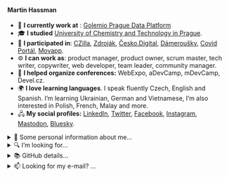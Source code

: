 #### Martin Hassman

<!--
**met/met** is a ✨ _special_ ✨ repository because its `README.md` (this file) appears on your GitHub profile.

Here are some ideas to get you started:

- 🔭 I’m currently working on ...
- 🌱 I’m currently learning ...
- 👯 I’m looking to collaborate on ...
- 🤔 I’m looking for help with ...
- 💬 Ask me about ...
- 📫 How to reach me: ...
- 😄 Pronouns: ...
- ⚡ Fun fact: ...
-->

- 👯 **I currently work at** : [Golemio Prague Data Platform](https://golemio.cz/)
- 🎓 **I studied** [University of Chemistry and Technology in Prague](https://www.vscht.cz/?jazyk=en "Faculty of Food and Biochemical Technology, Department of Biochemistry and Microbiology").
- 🥼 **I participated in**: [CZilla](http://www.czilla.cz/ "Czech large community for Mozilla Suite and Mozilla Firefox projects, Post-mortem."),
[Zdroják](https://www.zdrojak.cz/ "Czech magazine about Web Technologies"), [Česko.Digital](https://cesko.digital/en/ "Czech non-profit organization for focused on improving life in the Czech Republic."), [Dámeroušky](https://www.damerousky.cz/en "Czech project for making and distribution of homemade anti-COVID masks"), [Covid Portál](https://covid.gov.cz/en/ "Czech website made by Government and volunteers about COVID-19"), [Movapp](https://www.movapp.cz/ "Open source project helping Ukraininan refugees and local people to communicate to each other and learn languages.").
- ⚙️ **I can work as**: product manager, product owner, scrum master, tech writer, copywriter, web developer, team leader, community manager.
- 📣 **I helped organize conferences:** WebExpo, aDevCamp, mDevCamp, Devel.cz.
- 🌍 **I love learning languages**. I speak fluently Czech, English and Spanish. I’m learning Ukrainian, German and Vietnamese, I’m also interested in Polish, French, Malay and more.
- 🖧 **My social profiles:** [LinkedIn](https://www.linkedin.com/in/hassman/), [Twitter](https://twitter.com/hassmanm), [Facebook](https://www.facebook.com/martin.hassman/), [Instagram](https://www.instagram.com/martinhassman/), [Mastodon](https://masto.ai/@met), [Bluesky](https://bsky.app/profile/hassman.bsky.social).

<details>
  <summary>📜 Some personal information about me...</summary>

- 📘 **My favorite writer** is Neil Gaiman
- ⚡ **Fun facts:**
  - I have never attended any hackathon as developer, but I have organized three.
  - I founded magazine Zdroják by mistake.
  - During my studies I wrote two fairy tales about biochemistry, that got published in the Czech Bulletin of Biochemistry and were printed in several research institutes in the Czech Republic. During my university exams, some examiners asked me suspiciously: _Are you the guy who wrote that story about Cinderella enzyme?_
  - I have also written two scripts for theatre plays. Both had a chemical topic. One of them was rehearsed and played by children from a basic school, that did not know chemistry at all.
- ✍️ **I like** meeting with people contributing to the World Wide Web and I love doing interviews with them. My favorites:
  - [Håkon Wium Lie: CSS was created to save HTML](https://www.root.cz/texty/hakon-wium-lie-css-was-created-to-save-html/)
  - [Molly E. Holzschlag: Evangelist and Educator](https://www.zdrojak.cz/clanky/molly-e-holzschlag-evangelist-and-educator/)
  - [David Storey: I believe in web standards](https://www.zdrojak.cz/clanky/david-storey-i-believe-in-web-standards/)
- 🎤 **My last public talks** (in Czech):
  - [The path to better learning](https://www.youtube.com/watch?v=Iznpfe5KPOc) (45min talk at Barcamp Plzen 2019)
  - [How to create addons for World of Warcraft](https://slideslive.com/38921022/jak-se-tvori-addony-pro-world-of-warcraft) (5min lightning talk at Devel 2019 conference)
</details>


<details>
  <summary>🔍 I’m looking for...</summary>
  
  - 🤝 **People to help me with [Subfilter project](https://github.com/met/subfilter) :** testers, UX designers, polyglots and languages teachers, learning scientists, NLP (natural language processing) programmers
  - 🗣️ People for **language exchange**
  - 🧥 **The black GTUG jacket** that I got as a reward for organizing [Google Developer Day Hackathon 2010 in Prague](https://docs.google.com/document/d/1leQN0xSvS1El-HMR0SlbFMHQtuxRQPGmU-EDxePwaiM/preview) and forget it somewhere.
</details>


<details>
  <summary>📚 GitHub details...</summary>
  
![GitHub Stats person](https://github-readme-stats.vercel.app/api?username=met) ![GitHub Stats top languages](https://github-readme-stats.vercel.app/api/top-langs/?username=met&layout=compact)  
</details>

<details>
  <summary>📫 Looking for my e-mail? ...</summary>

👈👈👈 It’s in the left column.

  <details>
    <summary>❓ Still can’t see my e-mail? ❓</summary>

    🔐 You need to sign in to GitHub to see my e-mail. (Try, it’s free.)
  </details>
</details>


